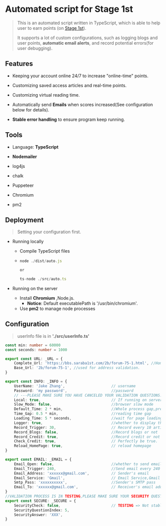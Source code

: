 # Automated script for Stage 1st 



> This is an automated script written in TypeScript, which is able to help user to earn points  (on [Stage 1st](https://www.saraba1st.com/2b/forum-75-1.html)).
>
> It supports a lot of custom configurations, such as logging blogs and user points, **automatic email alerts**, and  record potential errors(for user debugging).



## Features

+ Keeping your account online 24/7 to increase "online-time" points.

+ Customizing saved access articles and real-time points.
+ Customizing virtual reading time.
+ Automatically send **Emails** when scores increased(See configuration below for details).
+ **Stable error handling** to ensure program keep running.



## Tools

+ Language: **TypeScript**

+ **Nodemailer**
+ log4js
+ chalk
+ Puppeteer
+ Chromium
+ pm2



## Deployment

> Setting your configuration first.

+ Running locally

  + Compile TypeScript files

  + ```js
    node ./dist/auto.js
    
    or
    
    ts-node ./src/auto.ts
    ```

+ Running on the server
  + Install  **Chromium**  ,Node.js. 
    + **Notice**: Default executablePath is  '/usr/bin/chromium'.   
  + Use **pm2** to manage node processes



## Configuration  

> userInfo file is in **'./src/userInfo.ts'**



```typescript
const min: number = 60000
const seconds: number = 1000

export const URL: _URL = {
	Complete_Url: 'https://bbs.saraba1st.com/2b/forum-75-1.html', //HomePage address
	Base_Url: '2b/forum-75-1', //used for address validation.
}

export const INFO: _INFO = {
	UserName: 'Jake Zhang',                     // username
	Password: 'my password',                    //password
    // ---PLEASE MAKE SURE YOU HAVE CANCELED YOUR VALIDATION QUESTIONS.---
	Local: true,                                // If running on server, set false
	Slow_Mode: false,                           //browser slow mode
	Default_Time: 2 * min,                      //Whole process gap,preferably longer than 2 minutes
	Time_Gap: 0.5 * min,                        //reading time gap
	Loading_Time: 5 * seconds,                  //wait for page loading
	Logger: true,                               //whether to display the console in terminal or not
	Record_Trigger: 30,                         // Record every 10 articles
	Record_Blogs: false,                        //Record blogs or not
	Record_Credit: true,                        //Record credit or not
	Check_Credit: true,                         // Perfectly be true. 
	Reload_HomePage: true,						// reload homepage
}

export const EMAIL: _EMAIL = {
	Email_Open: false,                          //whether to send email
	Email_Trigger: 240,                         //Send email every 240 point increased.
	Email_Address: 'xxxxxx@gmail.com',          // Sender's email 
	Email_Service: 'Gmail',                     // Email Service,Gmail for example
	Smtp_Pass: 'xxxxxxxxxx',                    //Sender's SMTP pass
	Email_To: 'xxxxxx@gmail.com',	            // Receiver's email address
}
//VALIDATION PROCESS IS IN TESTING,PLEASE MAKE SURE YOUR SECURITY QUESTIONS HAVE BEEN CANCELED.
export const SECURE: _SECURE = {
	SecurityCheck: false,                       // TESTING => Not stable
	SecurityQuestionIndex: 5,
	SecurityAnswer: 'XXX',
}


```

